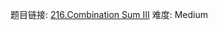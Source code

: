 题目链接: [216.Combination Sum III][1]
难度: Medium

[1]: https://leetcode.com/problems/combination-sum-iii/